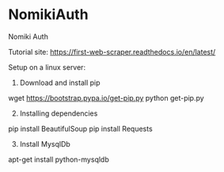 # NomikiAuth
Nomiki Auth

Tutorial site: https://first-web-scraper.readthedocs.io/en/latest/

Setup on a linux server:

1) Download and install pip

wget https://bootstrap.pypa.io/get-pip.py
python get-pip.py

2) Installing dependencies

pip install BeautifulSoup
pip install Requests

3) Install MysqlDb

apt-get install python-mysqldb